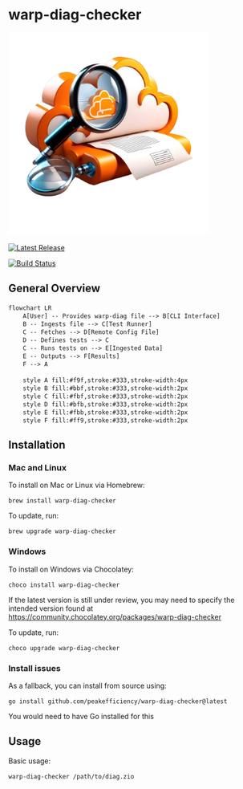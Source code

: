 # warp-diag-checker

<p>
  <img title="warp-diag-checker" src="https://raw.githubusercontent.com/peakefficiency/warp-diag-checker/main/assets/icon.png"" width="400" />
  <br><br>
  <a href="https://github.com/github/peakefficiency/warp-diag-checker/releases"><img src="https://img.shields.io/github/release/peakefficiency/warp-diag-checker.svg" alt="Latest Release"></a>

  <a href="https://github.com/peakefficiency/warp-diag-checker/actions"><img src="https://github.com/peakefficiency/warp-diag-checker/workflows/Build/badge.svg" alt="Build Status"></a>
</p>

## General Overview
```mermaid
flowchart LR
    A[User] -- Provides warp-diag file --> B[CLI Interface]
    B -- Ingests file --> C[Test Runner]
    C -- Fetches --> D[Remote Config File]
    D -- Defines tests --> C
    C -- Runs tests on --> E[Ingested Data]
    E -- Outputs --> F[Results]
    F --> A

    style A fill:#f9f,stroke:#333,stroke-width:4px
    style B fill:#bbf,stroke:#333,stroke-width:2px
    style C fill:#fbf,stroke:#333,stroke-width:2px
    style D fill:#bfb,stroke:#333,stroke-width:2px
    style E fill:#fbb,stroke:#333,stroke-width:2px
    style F fill:#ff9,stroke:#333,stroke-width:2px
```

## Installation

### Mac and Linux

To install on Mac or Linux via Homebrew:

```
brew install warp-diag-checker
```

To update, run:

```
brew upgrade warp-diag-checker
```

### Windows  

To install on Windows via Chocolatey:

```
choco install warp-diag-checker
```

If the latest version is still under review, you may need to specify the intended version found at https://community.chocolatey.org/packages/warp-diag-checker

To update, run:

```
choco upgrade warp-diag-checker
```

### Install issues

As a fallback, you can install from source using:

```
go install github.com/peakefficiency/warp-diag-checker@latest
```
You would need to have Go installed for this

## Usage


Basic usage:

```
warp-diag-checker /path/to/diag.zio
```